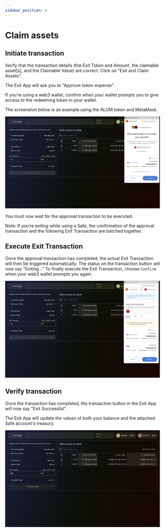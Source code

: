 ```yaml
---
sidebar_position: 4
---
```


# Claim assets

## Initiate transaction

Verify that the transaction details (the Exit Token and Amount, the claimable asset[s], and the Claimable Value) are correct. Click on "Exit and Claim Assets".

The Exit App will ask you to "Approve token expense". 

If you’re using a web3 wallet, confirm when your wallet prompts you to give access to the redeeming token in your wallet.

The screenshot below is an example using the ALUM token and MetaMask.

![Initiate transaction](/img/tutorial/exitapp_05-initiate.png)

You must now wait for the approval transaction to be executed.

Note: If you’re exiting while using a Safe, the confirmation of the approval transaction and the following Exit Transaction are batched together.


## Execute Exit Transaction

Once the approval transaction has completed, the actual Exit Transaction will then be triggered automatically. The status on the transaction button will now say "Exiting…" To finally execute the Exit Transaction, choose <code>Confirm</code> when your web3 wallet prompts you again.

![Initiate transaction](/img/tutorial/exitapp_06-execute.png)

## Verify transaction

Once the transaction has completed, the transaction button in the Exit App will now say "Exit Successful".

The Exit App will update the values of both your balance and the attached Safe account's treasury. 

![Exit Sucessful confirmation](/img/tutorial/exitapp_07-successful.png)
